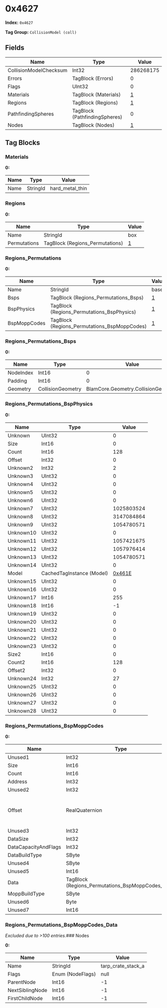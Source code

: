 # 0x4627

**Index:** ```0x4627```

**Tag Group:** ```CollisionModel (coll)```

## Fields

Name	| Type	| Value
---	|---	|---	|
CollisionModelChecksum	|Int32	|286268175
Errors	|TagBlock (Errors)	|0
Flags	|UInt32	|0
Materials	|TagBlock (Materials)	|[1](#materials)
Regions	|TagBlock (Regions)	|[1](#regions)
PathfindingSpheres	|TagBlock (PathfindingSpheres)	|0
Nodes	|TagBlock (Nodes)	|[1](#nodes)


## Tag Blocks

### Materials

**0:**

Name	| Type	| Value
---	|---	|---	|
Name	|StringId	|hard_metal_thin


### Regions

**0:**

Name	| Type	| Value
---	|---	|---	|
Name	|StringId	|box
Permutations	|TagBlock (Regions_Permutations)	|[1](#regions_permutations)


### Regions_Permutations

**0:**

Name	| Type	| Value
---	|---	|---	|
Name	|StringId	|base
Bsps	|TagBlock (Regions_Permutations_Bsps)	|[1](#regions_permutations_bsps)
BspPhysics	|TagBlock (Regions_Permutations_BspPhysics)	|[1](#regions_permutations_bspphysics)
BspMoppCodes	|TagBlock (Regions_Permutations_BspMoppCodes)	|[1](#regions_permutations_bspmoppcodes)


### Regions_Permutations_Bsps

**0:**

Name	| Type	| Value
---	|---	|---	|
NodeIndex	|Int16	|0
Padding	|Int16	|0
Geometry	|CollisionGeometry	|BlamCore.Geometry.CollisionGeometry


### Regions_Permutations_BspPhysics

**0:**

Name	| Type	| Value
---	|---	|---	|
Unknown	|UInt32	|0
Size	|Int16	|0
Count	|Int16	|128
Offset	|Int32	|0
Unknown2	|Int32	|2
Unknown3	|UInt32	|0
Unknown4	|UInt32	|0
Unknown5	|UInt32	|0
Unknown6	|UInt32	|0
Unknown7	|UInt32	|1025803524
Unknown8	|UInt32	|3147084864
Unknown9	|UInt32	|1054780571
Unknown10	|UInt32	|0
Unknown11	|UInt32	|1057421675
Unknown12	|UInt32	|1057976414
Unknown13	|UInt32	|1054780571
Unknown14	|UInt32	|0
Model	|CachedTagInstance (Model)	|[0x461E](../Model/461E.md)
Unknown15	|UInt32	|0
Unknown16	|UInt32	|0
Unknown17	|Int16	|255
Unknown18	|Int16	|-1
Unknown19	|UInt32	|0
Unknown20	|UInt32	|0
Unknown21	|UInt32	|0
Unknown22	|UInt32	|0
Unknown23	|UInt32	|0
Size2	|Int16	|0
Count2	|Int16	|128
Offset2	|Int32	|0
Unknown24	|Int32	|27
Unknown25	|UInt32	|0
Unknown26	|UInt32	|0
Unknown27	|UInt32	|0
Unknown28	|UInt32	|0


### Regions_Permutations_BspMoppCodes

**0:**

Name	| Type	| Value
---	|---	|---	|
Unused1	|Int32	|0
Size	|Int16	|0
Count	|Int16	|128
Address	|Int32	|0
Unused2	|Int32	|0
Offset	|RealQuaternion	|{ -0.5034774, -0.5812464, -0.0164, 1.443203E+07 }
Unused3	|Int32	|0
DataSize	|Int32	|302
DataCapacityAndFlags	|Int32	|-2147483346
DataBuildType	|SByte	|0
Unused4	|SByte	|0
Unused5	|Int16	|0
Data	|TagBlock (Regions_Permutations_BspMoppCodes_Data)	|[302](#regions_permutations_bspmoppcodes_data)
MoppBuildType	|SByte	|0
Unused6	|Byte	|0
Unused7	|Int16	|0


### Regions_Permutations_BspMoppCodes_Data

*Excluded due to >100 entries.*### Nodes

**0:**

Name	| Type	| Value
---	|---	|---	|
Name	|StringId	|tarp_crate_stack_a
Flags	|Enum (NodeFlags)	|null
ParentNode	|Int16	|-1
NextSiblingNode	|Int16	|-1
FirstChildNode	|Int16	|-1


